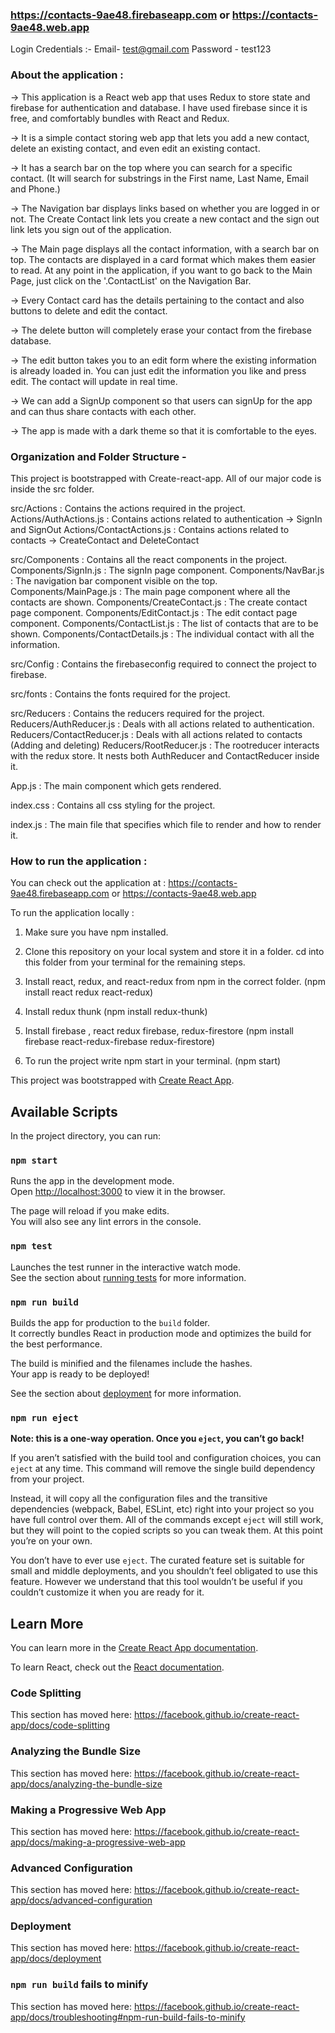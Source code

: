 ###  https://contacts-9ae48.firebaseapp.com or https://contacts-9ae48.web.app

Login Credentials :- Email- test@gmail.com   Password - test123


### About the application :
-> This application is a React web app that uses Redux to store state and firebase for authentication and database. I have used firebase since it is free, and comfortably bundles with React and Redux.

-> It is a simple contact storing web app that lets you add a new contact, delete an existing contact, and even edit an existing contact.

-> It has a search bar on the top where you can search for a specific contact. (It will search for substrings in the First name, Last Name, Email and Phone.)

-> The Navigation bar displays links based on whether you are logged in or not. The Create Contact link lets you create a new contact and the sign out link lets you sign out of the application.

-> The Main page displays all the contact information, with a search bar on top. The contacts are displayed in a card format which makes them easier to read. At any point in the application, if you want to go back to the Main Page, just click on the '.ContactList' on the Navigation Bar.

-> Every Contact card has the details pertaining to the contact and also buttons to delete and edit the contact.

-> The delete button will completely erase your contact from the firebase database.

-> The edit button takes you to an edit form where the existing information is already loaded in. You can just edit the information you like and press edit. The contact will update in real time.

-> We can add a SignUp component so that users can signUp for the app and can thus share contacts with each other.

-> The app is made with a dark theme so that it is comfortable to the eyes.

### Organization and Folder Structure -

This project is bootstrapped with Create-react-app. 
All of our major code is inside the src folder.

src/Actions : Contains the actions required in the project. 
              Actions/AuthActions.js : Contains actions related to authentication -> SignIn and SignOut
              Actions/ContactActions.js : Contains actions related to contacts -> CreateContact and DeleteContact
             
src/Components : Contains all the react components in the project.
                 Components/SignIn.js : The signIn page component.
                 Components/NavBar.js : The navigation bar component visible on the top.
                 Components/MainPage.js : The main page component where all the contacts are shown.
                 Components/CreateContact.js : The create contact page component.
                 Components/EditContact.js : The edit contact page component.
                 Components/ContactList.js : The list of contacts that are to be shown.
                 Components/ContactDetails.js : The individual contact with all the information.
                 
src/Config : Contains the firebaseconfig required to connect the project to firebase.

src/fonts : Contains the fonts required for the project.

src/Reducers : Contains the reducers required for the project.
               Reducers/AuthReducer.js : Deals with all actions related to authentication.
               Reducers/ContactReducer.js : Deals with all actions related to contacts (Adding and deleting)
               Reducers/RootReducer.js : The rootreducer interacts with the redux store. It nests both AuthReducer and ContactReducer            inside it.

App.js : The main component which gets rendered.

index.css : Contains all css styling for the project.

index.js : The main file that specifies which file to render and how to render it.


### How to run the application :

You can check out the application at : https://contacts-9ae48.firebaseapp.com or https://contacts-9ae48.web.app

To run the application locally :

1. Make sure you have npm installed.

2. Clone this repository on your local system and store it in a folder. cd into this folder from your terminal for the remaining steps.

3. Install react, redux, and react-redux from npm in the correct folder. (npm install react redux react-redux)

4. Install redux thunk (npm install redux-thunk)

5. Install firebase , react redux firebase, redux-firestore (npm install firebase react-redux-firebase redux-firestore)

6. To run the project write npm start in your terminal. (npm start)






















This project was bootstrapped with [Create React App](https://github.com/facebook/create-react-app).

## Available Scripts

In the project directory, you can run:

### `npm start`

Runs the app in the development mode.<br />
Open [http://localhost:3000](http://localhost:3000) to view it in the browser.

The page will reload if you make edits.<br />
You will also see any lint errors in the console.

### `npm test`

Launches the test runner in the interactive watch mode.<br />
See the section about [running tests](https://facebook.github.io/create-react-app/docs/running-tests) for more information.

### `npm run build`

Builds the app for production to the `build` folder.<br />
It correctly bundles React in production mode and optimizes the build for the best performance.

The build is minified and the filenames include the hashes.<br />
Your app is ready to be deployed!

See the section about [deployment](https://facebook.github.io/create-react-app/docs/deployment) for more information.

### `npm run eject`

**Note: this is a one-way operation. Once you `eject`, you can’t go back!**

If you aren’t satisfied with the build tool and configuration choices, you can `eject` at any time. This command will remove the single build dependency from your project.

Instead, it will copy all the configuration files and the transitive dependencies (webpack, Babel, ESLint, etc) right into your project so you have full control over them. All of the commands except `eject` will still work, but they will point to the copied scripts so you can tweak them. At this point you’re on your own.

You don’t have to ever use `eject`. The curated feature set is suitable for small and middle deployments, and you shouldn’t feel obligated to use this feature. However we understand that this tool wouldn’t be useful if you couldn’t customize it when you are ready for it.

## Learn More

You can learn more in the [Create React App documentation](https://facebook.github.io/create-react-app/docs/getting-started).

To learn React, check out the [React documentation](https://reactjs.org/).

### Code Splitting

This section has moved here: https://facebook.github.io/create-react-app/docs/code-splitting

### Analyzing the Bundle Size

This section has moved here: https://facebook.github.io/create-react-app/docs/analyzing-the-bundle-size

### Making a Progressive Web App

This section has moved here: https://facebook.github.io/create-react-app/docs/making-a-progressive-web-app

### Advanced Configuration

This section has moved here: https://facebook.github.io/create-react-app/docs/advanced-configuration

### Deployment

This section has moved here: https://facebook.github.io/create-react-app/docs/deployment

### `npm run build` fails to minify

This section has moved here: https://facebook.github.io/create-react-app/docs/troubleshooting#npm-run-build-fails-to-minify

